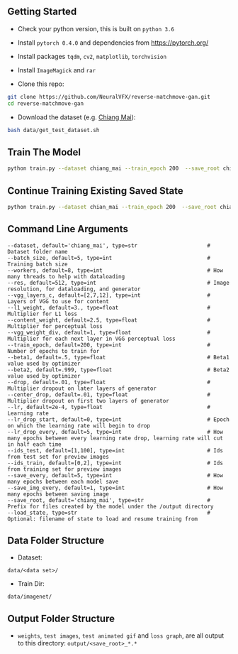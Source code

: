 
## Getting Started
- Check your python version, this is built on `python 3.6`
- Install `pytorch 0.4.0` and dependencies from https://pytorch.org/
- Install packages `tqdm`, `cv2`, `matplotlib`, `torchvision`
- Install `ImageMagick` and `rar`

- Clone this repo:
```bash
git clone https://github.com/NeuralVFX/reverse-matchmove-gan.git
cd reverse-matchmove-gan
```
- Download the dataset (e.g. [Chiang Mai](http://neuralvfx.com/datasets/reverse_matchmove/chiang_mai.rar)):
```bash
bash data/get_test_dataset.sh
```

## Train The Model
```bash
python train.py --dataset chiang_mai --train_epoch 200  --save_root chiang_mai
```

## Continue Training Existing Saved State
```bash
python train.py --dataset chian_mai --train_epoch 200  --save_root chiang_mai --load_state output/chiang_mai_3.json
```

## Command Line Arguments
```
--dataset, default='chiang_mai', type=str                      # Dataset folder name
--batch_size, default=5, type=int                              # Training batch size
--workers, default=8, type=int                                 # How many threads to help with dataloading
--res, default=512, type=int                                   # Image resolution, for dataloading, and generator
--vgg_layers_c, default=[2,7,12], type=int                     # Layers of VGG to use for content
--l1_weight, default=3., type=float                            # Multiplier for L1 loss
--content_weight, default=2.5, type=float                      # Multiplier for perceptual loss
--vgg_weight_div, default=1, type=float                        # Multiplier for each next layer in VGG perceptual loss
--train_epoch, default=200, type=int                           # Number of epochs to train for
--beta1, default=.5, type=float                                # Beta1 value used by optimizer
--beta2, default=.999, type=float                              # Beta2 value used by optimizer
--drop, default=.01, type=float                                # Multiplier dropout on later layers of generator
--center_drop, default=.01, type=float                         # Multiplier dropout on first two layers of generator
--lr, default=2e-4, type=float                                 # Learning rate
--lr_drop_start, default=0, type=int                           # Epoch on which the learning rate will begin to drop
--lr_drop_every, default=5, type=int                           # How many epochs between every learning rate drop, learning rate will cut in half each time
--ids_test, default=[1,100], type=int                          # Ids from test set for preview images
--ids_train, default=[0,2], type=int                           # Ids from training set for preview images
--save_every, default=5, type=int                              # How many epochs between each model save
--save_img_every, default=1, type=int                          # How many epochs between saving image
--save_root, default='chiang_mai', type=str                    # Prefix for files created by the model under the /output directory
--load_state, type=str                                         # Optional: filename of state to load and resume training from
```

## Data Folder Structure

- Dataset:

`data/<data set>/`

- Train Dir:

`data/imagenet/`

## Output Folder Structure

- `weights`, `test images`, `test animated gif` and `loss graph`, are all output to this directory: `output/<save_root>_*.*`

